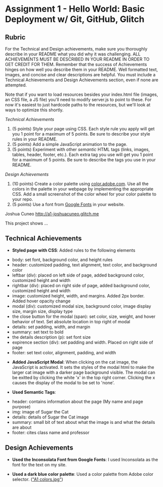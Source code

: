 Assignment 1 - Hello World: Basic Deployment w/ Git, GitHub, Glitch
===

Rubric
---
For the Technical and Design achievements, make sure you thoroughly describe in your README what you did why it was challenging. ALL ACHIEVEMENTS MUST BE DESCRIBED IN YOUR README IN ORDER TO GET CREDIT FOR THEM. Remember that the success of Achievements hinges on how well you describe them in your README. Well formatted text, images, and concise and clear descriptions are helpful. You must include a Technical Achievements and Design Achievements section, even if none are attempted.

Note that if you want to load resources besides your index.html file (images, an CSS file, a JS file) you'll need to modify server.js to point to these. For now it's easiest to just hardcode paths to the resources, but we'll look at ways to optimize this shortly.

*Technical Achievements*
1. (5 points) Style your page using CSS. Each style rule you apply will get you 1 point for a maximum of 5 points. Be sure to describe your style rules in your README.
2. (5 points) Add a simple JavaScript animation to the page.
3. (5 points) Experiment with other *semantic* HTML tags (links, images, tables, header, footer, etc.). Each extra tag you use will get you 1 point for a maximum of 5 points. Be sure to describe the tags you use in your README.

*Design Achievements*
1. (10 points) Create a color palette using [color.adobe.com](https://color.adobe.com). Use all the colors in the palette in your webpage by implementing the appropriate CSS. Add a small screenshot of the color wheel for your color palette to your repo.
2. (5 points) Use a font from [Google Fonts](https://fonts.google.com) in your website.


Joshua Cuneo
http://a1-joshuacuneo.glitch.me

This project shows ...

## Technical Achievements
- **Styled page with CSS**: Added rules to the following elements
* body: set font, background color, and height rules
* header: customized padding, text alignment, text color, and background color
* leftbar (div): placed on left side of page, added background color, customized height and width
* rightbar (div): placed on right side of page, added background color, customized height and width
* image: customized height, width, and margins. Added 2px border. Added hover opacity change
* modal (div): customized modal size, background color, image display size, margin size, display type
* the close button for the modal (span): set color, size, weight, and hover behavior of text. Set absolute location in top right of modal
* details: set padding, width, and margin
* summary: set text to bold
* the details description (p): set font size
* expirence section (div): set padding and width. Placed on right side of page
* footer: set text color, alignment, padding, and width

- **Added JavaScript Modal**: When clicking on the cat image, the JavaScript is activated. It sets the styles of the modal html to make the larger cat image with a darker page background visible. The modal can be exitted by clicking the white 'x' in the top right corner. Clicking the x causes the display of the modal to be set to 'none'. 

- **Used Semantic Tags**:
* header: contains information about the page (My name and page purpose)
* img: image of Sugar the Cat
* details: details of Sugar the Cat image
* summary: small bit of text about what the image is and what the details are about 
* footer: cites class name and professor

## Design Achievements
- **Used the Inconsolata Font from Google Fonts**: I used Inconsolata as the font for the text on my site.

- **Used a dark blue color palette**: Used a color palette from Adobe color selector. (["A1 colors.jpg"](https://github.com/AGChad/a1-AvaChadbourne/A1Colors.jpg))
